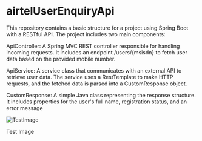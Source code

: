 # airtelUserEnquiryApi

This repository contains a basic structure for a project using Spring Boot with a RESTful API. The project includes two main components:

ApiController: A Spring MVC REST controller responsible for handling incoming requests. It includes an endpoint /users/{msisdn} to fetch user data based on the provided mobile number.

ApiService: A service class that communicates with an external API to retrieve user data. The service uses a RestTemplate to make HTTP requests, and the fetched data is parsed into a CustomResponse object.

CustomResponse: A simple Java class representing the response structure. It includes properties for the user's full name, registration status, and an error message

![TestImage](https://github.com/RajKumar-Pamu/airtelUserEnquiryApi/assets/50695791/ec4954de-dc2f-4905-8ae6-a6bb360fea95)


Test Image 


